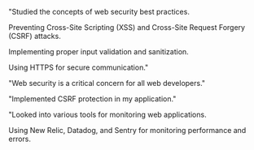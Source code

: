 "Studied the concepts of web security best practices.

Preventing Cross-Site Scripting (XSS) and Cross-Site Request Forgery (CSRF) attacks.

Implementing proper input validation and sanitization.

Using HTTPS for secure communication."

"Web security is a critical concern for all web developers."

"Implemented CSRF protection in my application."

"Looked into various tools for monitoring web applications.

Using New Relic, Datadog, and Sentry for monitoring performance and errors.
